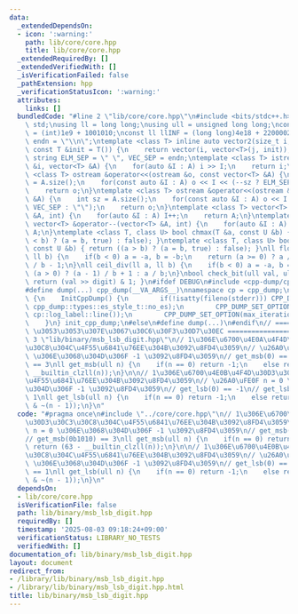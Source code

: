 ```yaml
---
data:
  _extendedDependsOn:
  - icon: ':warning:'
    path: lib/core/core.hpp
    title: lib/core/core.hpp
  _extendedRequiredBy: []
  _extendedVerifiedWith: []
  _isVerificationFailed: false
  _pathExtension: hpp
  _verificationStatusIcon: ':warning:'
  attributes:
    links: []
  bundledCode: "#line 2 \"lib/core/core.hpp\"\n#include <bits/stdc++.h>\nusing namespace\
    \ std;\nusing ll = long long;\nusing ull = unsigned long long;\nconst int INF\
    \ = (int)1e9 + 1001010;\nconst ll llINF = (long long)4e18 + 22000020;\nconst string\
    \ endn = \"\\n\";\ntemplate <class T> inline auto vector2(size_t i, size_t j,\
    \ const T &init = T()) {\n    return vector(i, vector<T>(j, init));\n}\nconst\
    \ string ELM_SEP = \" \", VEC_SEP = endn;\ntemplate <class T> istream &operator>>(istream\
    \ &i, vector<T> &A) {\n    for(auto &I : A) i >> I;\n    return i;\n}\ntemplate\
    \ <class T> ostream &operator<<(ostream &o, const vector<T> &A) {\n    int sz\
    \ = A.size();\n    for(const auto &I : A) o << I << (--sz ? ELM_SEP : \"\");\n\
    \    return o;\n}\ntemplate <class T> ostream &operator<<(ostream &o, const vector<vector<T>>\
    \ &A) {\n    int sz = A.size();\n    for(const auto &I : A) o << I << (--sz ?\
    \ VEC_SEP : \"\");\n    return o;\n}\ntemplate <class T> vector<T> &operator++(vector<T>\
    \ &A, int) {\n    for(auto &I : A) I++;\n    return A;\n}\ntemplate <class T>\
    \ vector<T> &operator--(vector<T> &A, int) {\n    for(auto &I : A) I--;\n    return\
    \ A;\n}\ntemplate <class T, class U> bool chmax(T &a, const U &b) { return ((a\
    \ < b) ? (a = b, true) : false); }\ntemplate <class T, class U> bool chmin(T &a,\
    \ const U &b) { return ((a > b) ? (a = b, true) : false); }\nll floor_div(ll a,\
    \ ll b) {\n    if(b < 0) a = -a, b = -b;\n    return (a >= 0) ? a / b : (a + 1)\
    \ / b - 1;\n}\nll ceil_div(ll a, ll b) {\n    if(b < 0) a = -a, b = -b;\n    return\
    \ (a > 0) ? (a - 1) / b + 1 : a / b;\n}\nbool check_bit(ull val, ull digit) {\
    \ return (val >> digit) & 1; }\n#ifdef DEBUG\n#include <cpp-dump/cpp-dump.hpp>\n\
    #define dump(...) cpp_dump(__VA_ARGS__)\nnamespace cp = cpp_dump;\nstruct InitCppDump\
    \ {\n    InitCppDump() {\n        if(!isatty(fileno(stderr))) CPP_DUMP_SET_OPTION(es_style,\
    \ cpp_dump::types::es_style_t::no_es);\n        CPP_DUMP_SET_OPTION(log_label_func,\
    \ cp::log_label::line());\n        CPP_DUMP_SET_OPTION(max_iteration_count, 30);\n\
    \    }\n} init_cpp_dump;\n#else\n#define dump(...)\n#endif\n// ====================\
    \ \u3053\u3053\u307E\u3067\u30C6\u30F3\u30D7\u30EC ====================\n#line\
    \ 3 \"lib/binary/msb_lsb_digit.hpp\"\n// 1\u306E\u6700\u4E0A\u4F4D\u30D3\u30C3\
    \u30C8\u304C\u4F55\u6841\u76EE\u304B\u3092\u8FD4\u3059\n// \u26A0\uFE0F n = 0\
    \ \u306E\u3068\u304D\u306F -1 \u3092\u8FD4\u3059\n// get_msb(0) == -1\n// get_msb(0b1010)\
    \ == 3\nll get_msb(ull n) {\n    if(n == 0) return -1;\n    else return (63 -\
    \ __builtin_clzll(n));\n}\n\n// 1\u306E\u6700\u4E0B\u4F4D\u30D3\u30C3\u30C8\u304C\
    \u4F55\u6841\u76EE\u304B\u3092\u8FD4\u3059\n// \u26A0\uFE0F n = 0 \u306E\u3068\
    \u304D\u306F -1 \u3092\u8FD4\u3059\n// get_lsb(0) == -1\n// get_lsb(0b1010) ==\
    \ 1\nll get_lsb(ull n) {\n    if(n == 0) return -1;\n    else return __builtin_ctzll(n\
    \ & ~(n - 1));\n}\n"
  code: "#pragma once\n#include \"../core/core.hpp\"\n// 1\u306E\u6700\u4E0A\u4F4D\
    \u30D3\u30C3\u30C8\u304C\u4F55\u6841\u76EE\u304B\u3092\u8FD4\u3059\n// \u26A0\uFE0F\
    \ n = 0 \u306E\u3068\u304D\u306F -1 \u3092\u8FD4\u3059\n// get_msb(0) == -1\n\
    // get_msb(0b1010) == 3\nll get_msb(ull n) {\n    if(n == 0) return -1;\n    else\
    \ return (63 - __builtin_clzll(n));\n}\n\n// 1\u306E\u6700\u4E0B\u4F4D\u30D3\u30C3\
    \u30C8\u304C\u4F55\u6841\u76EE\u304B\u3092\u8FD4\u3059\n// \u26A0\uFE0F n = 0\
    \ \u306E\u3068\u304D\u306F -1 \u3092\u8FD4\u3059\n// get_lsb(0) == -1\n// get_lsb(0b1010)\
    \ == 1\nll get_lsb(ull n) {\n    if(n == 0) return -1;\n    else return __builtin_ctzll(n\
    \ & ~(n - 1));\n}\n"
  dependsOn:
  - lib/core/core.hpp
  isVerificationFile: false
  path: lib/binary/msb_lsb_digit.hpp
  requiredBy: []
  timestamp: '2025-08-03 09:18:24+09:00'
  verificationStatus: LIBRARY_NO_TESTS
  verifiedWith: []
documentation_of: lib/binary/msb_lsb_digit.hpp
layout: document
redirect_from:
- /library/lib/binary/msb_lsb_digit.hpp
- /library/lib/binary/msb_lsb_digit.hpp.html
title: lib/binary/msb_lsb_digit.hpp
---
```

